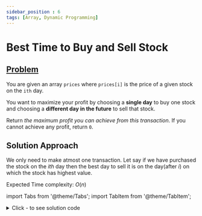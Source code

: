 ```yaml
---
sidebar_position : 6
tags: [Array, Dynamic Programming]
---
```



# Best Time to Buy and Sell Stock

## [Problem](https://leetcode.com/problems/best-time-to-buy-and-sell-stock/)

<p>You are given an array <code>prices</code> where <code>prices[i]</code> is the price of a given stock on the <code>ith</code> day.</p>

<p>You want to maximize your profit by choosing a <strong>single day</strong> to buy one stock and choosing a <strong>different day in the future</strong> to sell that stock.</p>

<p>Return <em>the maximum profit you can achieve from this transaction</em>. If you cannot achieve any profit, return <code>0</code>.</p>

## Solution Approach
We only need to make atmost one transaction. Let say if we have purchased the stock on the $ith$ day then the best day to sell it is on the day(after $i$) on which the stock has highest value.

Expected Time complexity: $O(n)$

import Tabs from '@theme/Tabs';
import TabItem from '@theme/TabItem';

<details><summary>Click - to see solution code</summary>

<Tabs>
<TabItem value="cpp" label="C++">

```cpp
class Solution {
   public:
    int maxProfit(vector<int>& prices) {
        int n = prices.size();
        vector<int> dp(n);
        dp[n - 1] = 0;
        int mx = prices[n - 1];
        int ans = 0;
        for (int i = n - 2; i >= 0; i--) {
            ans = max(ans, mx - prices[i]);
            mx = max(mx, prices[i]);
        }
        return ans;
    }
};
```
</TabItem>
</Tabs>

</details>
